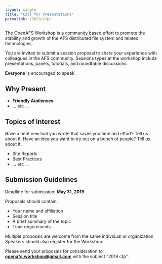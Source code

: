 ```yaml
---
layout: single
title: "Call for Presentations"
permalink: /2019/cfp/
---
```


The OpenAFS Workshop is a community based effort
to promote the stability and growth of the AFS
distributed file system and related technologies.

You are invited to submit a session proposal to
share your experience with colleagues in the AFS
community.  Sessions types at the workshop include
presentations, panels, tutorials, and roundtable
discussions.

**Everyone** is encouraged to speak.

## Why Present

* **Friendly Audiences**
* ... etc ...


## Topics of Interest

Have a neat new tool you wrote that saves you time
and effort? Tell us about it. Have an idea you
want to try out on a bunch of people? Tell us
about it.

* Site Reports
* Best Practices
* ... etc ...


## Submission Guidelines

Deadline for submission: **May 31, 2019**

Proposals should contain:

* Your name and affiliation
* Session title
* A brief summary of the topic
* Time requirements

Multiple proposals are welcome from the same individual or
organization.  Speakers should also register for the Workshop.

Please send your proposals for consideration to
**[openafs.workshop@gmail.com](mailto:openafs.workshop@gmail.com?subject=2019%20cfp)**
with the subject "2019 cfp".

